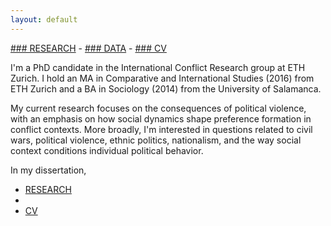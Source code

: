 ```yaml
---
layout: default
---
```



[### RESEARCH](./research.html) - [### DATA](./data.html) - [### CV](./files/cv.pdf)

I'm a PhD candidate in the International Conflict Research group at ETH Zurich. I hold an MA in Comparative and International Studies (2016) from ETH Zurich and a BA in Sociology (2014) from the University of Salamanca.

My current research focuses on the consequences of political violence, with an emphasis on how social dynamics shape preference formation in conflict contexts. More broadly, I'm interested in questions related to civil wars, political violence, ethnic politics, nationalism, and the way social context conditions individual political behavior.

In my dissertation,




* [RESEARCH](./research.html)
* 
* [CV](./files/cv.pdf)
